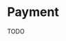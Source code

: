 # Payment

TODO

<!--
Platforms

https://docs.malga.io
https://dev.iugu.com/docs
https://docs.yampi.com.br
https://docs.transfeera.dev
-->
